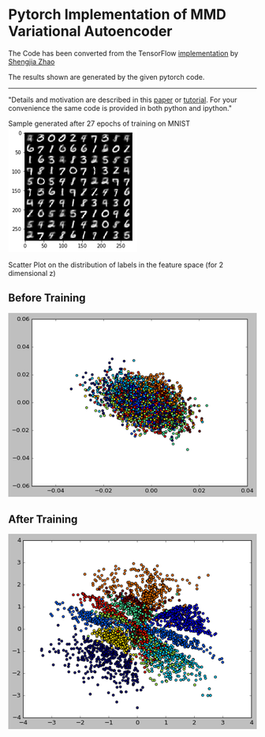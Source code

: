 # Pytorch Implementation of MMD Variational Autoencoder

The Code has been converted from the TensorFlow [implementation](https://github.com/ShengjiaZhao/MMD-Variational-Autoencoder) by [Shengjia Zhao](https://github.com/ShengjiaZhao)

The results shown are generated by the given pytorch code.

-----------------------------------------------------------------------------------------------------------------------------
"Details and motivation are described in this [paper](https://arxiv.org/abs/1706.02262) or [tutorial](http://szhao.me/2017/06/10/a-tutorial-on-mmd-variational-autoencoders.html). For your convenience the same code is provided in both python and ipython."

Sample generated after 27 epochs of training on MNIST
![mnist](plots/generation.png)

Scatter Plot on the distribution of labels in the feature space (for 2 dimensional z)

## Before Training
![mnist](plots/scatter-before-training_classic.png)

## After Training
![mnist](plots/scatter-after-training_classic.png)

